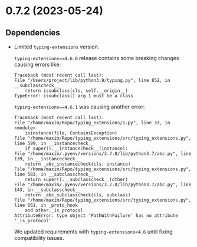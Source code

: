 # 0.7.2 (2023-05-24)

## Dependencies

* Limited `typing-extensions` version.

  `typing-extensions==4.6.0` release contains some breaking changes causing errors like:
  ```text
  Traceback (most recent call last):
  File "/Users/project/lib/python3.9/typing.py", line 852, in __subclasscheck__
      return issubclass(cls, self.__origin__)
  TypeError: issubclass() arg 1 must be a class
  ```

  `typing-extensions==4.6.1` was causing another error:
  ```text
  Traceback (most recent call last):
  File "/home/maxim/Repo/typing_extensions/1.py", line 33, in <module>
      isinstance(file, ContainsException)
  File "/home/maxim/Repo/typing_extensions/src/typing_extensions.py", line 599, in __instancecheck__
      if super().__instancecheck__(instance):
  File "/home/maxim/.pyenv/versions/3.7.8/lib/python3.7/abc.py", line 139, in __instancecheck__
      return _abc_instancecheck(cls, instance)
  File "/home/maxim/Repo/typing_extensions/src/typing_extensions.py", line 583, in __subclasscheck__
      return super().__subclasscheck__(other)
  File "/home/maxim/.pyenv/versions/3.7.8/lib/python3.7/abc.py", line 143, in __subclasscheck__
      return _abc_subclasscheck(cls, subclass)
  File "/home/maxim/Repo/typing_extensions/src/typing_extensions.py", line 661, in _proto_hook
      and other._is_protocol
  AttributeError: type object 'PathWithFailure' has no attribute '_is_protocol'
  ```

  We updated requirements with `typing-extensions<4.6` until fixing compatibility issues.

